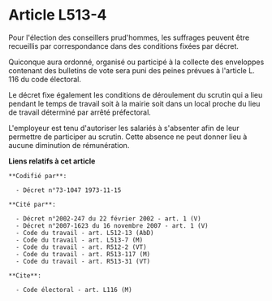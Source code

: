 # Article L513-4

Pour l'élection des conseillers prud'hommes, les suffrages peuvent être recueillis par correspondance dans des conditions
fixées par décret.

Quiconque aura ordonné, organisé ou participé à la collecte des enveloppes contenant des bulletins de vote sera puni des
peines prévues à l'article L. 116 du code électoral.

Le décret fixe également les conditions de déroulement du scrutin qui a lieu pendant le temps de travail soit à la mairie
soit dans un local proche du lieu de travail déterminé par arrêté préfectoral.

L'employeur est tenu d'autoriser les salariés à s'absenter afin de leur permettre de participer au scrutin. Cette absence ne
peut donner lieu à aucune diminution de rémunération.

**Liens relatifs à cet article**

	**Codifié par**:

	  - Décret n°73-1047 1973-11-15

	**Cité par**:

	  - Décret n°2002-247 du 22 février 2002 - art. 1 (V)
	  - Décret n°2007-1623 du 16 novembre 2007 - art. 1 (V)
	  - Code du travail - art. L512-13 (AbD)
	  - Code du travail - art. L513-7 (M)
	  - Code du travail - art. R512-2 (VT)
	  - Code du travail - art. R513-117 (M)
	  - Code du travail - art. R513-31 (VT)

	**Cite**:

	  - Code électoral - art. L116 (M)
